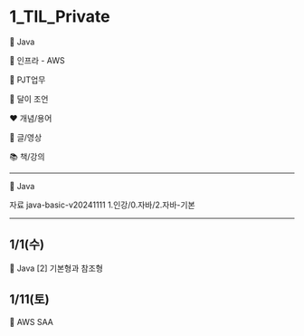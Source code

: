 # 1_TIL_Private

:purple_heart: Java

:green_heart: 인프라 - AWS

:handshake: PJT업무

:crescent_moon: 달이 조언​

:heart: 개념/용어

:blue_heart: 글/영상

:books: 책/강의

---
:purple_heart: Java

자료 java-basic-v20241111
1.인강/0.자바/2.자바-기본

---

## 1/1(수)
:purple_heart: Java
[2] 기본형과 참조형

## 1/11(토)
:green_heart: AWS
SAA